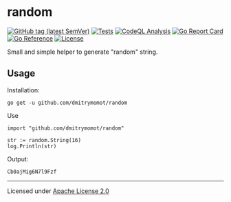 # random

[![GitHub tag (latest SemVer)](https://img.shields.io/github/tag/dmitrymomot/random)](https://github.com/dmitrymomot/random)
[![Tests](https://github.com/dmitrymomot/random/actions/workflows/tests.yml/badge.svg)](https://github.com/dmitrymomot/random/actions/workflows/tests.yml)
[![CodeQL Analysis](https://github.com/dmitrymomot/random/actions/workflows/codeql-analysis.yml/badge.svg)](https://github.com/dmitrymomot/random/actions/workflows/codeql-analysis.yml)
[![Go Report Card](https://goreportcard.com/badge/github.com/dmitrymomot/random)](https://goreportcard.com/report/github.com/dmitrymomot/random)
[![Go Reference](https://pkg.go.dev/badge/github.com/dmitrymomot/random.svg)](https://pkg.go.dev/github.com/dmitrymomot/random)
[![License](https://img.shields.io/github/license/dmitrymomot/random)](https://github.com/dmitrymomot/random/blob/main/LICENSE)

Small and simple helper to generate "random" string.

## Usage

Installation:
```
go get -u github.com/dmitrymomot/random
```
Use
```golang
import "github.com/dmitrymomot/random"

str := random.String(16)
log.Println(str)
```
Output:
```
Cb0ajMig6N7l9Fzf
```

---

Licensed under [Apache License 2.0](https://github.com/dmitrymomot/random/blob/master/LICENSE)
